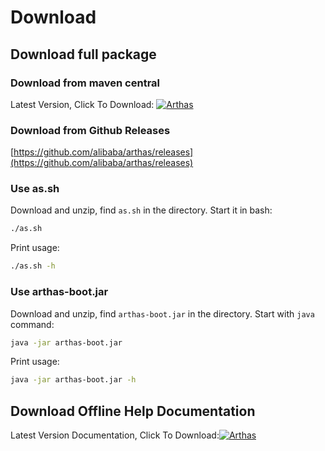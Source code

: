 Download
===

## Download full package

### Download from maven central

Latest Version, Click To Download: [![](https://img.shields.io/maven-central/v/com.taobao.arthas/arthas-packaging.svg?style=flat-square "Arthas")](http://repository.sonatype.org/service/local/artifact/maven/redirect?r=central-proxy&g=com.taobao.arthas&a=arthas-packaging&e=zip&c=bin&v=LATEST)


### Download from Github Releases

[https://github.com/alibaba/arthas/releases](https://github.com/alibaba/arthas/releases)

### Use as.sh

Download and unzip, find `as.sh` in the directory. Start it in bash:

```bash
./as.sh
```

Print usage:

```bash
./as.sh -h
```

### Use arthas-boot.jar

Download and unzip, find `arthas-boot.jar` in the directory. Start with `java` command:

```bash
java -jar arthas-boot.jar
```

Print usage:

```bash
java -jar arthas-boot.jar -h
```

## Download Offline Help Documentation

Latest Version Documentation, Click To Download:[![](https://img.shields.io/maven-central/v/com.taobao.arthas/arthas-packaging.svg?style=flat-square "Arthas")](http://repository.sonatype.org/service/local/artifact/maven/redirect?r=central-proxy&g=com.taobao.arthas&a=arthas-packaging&e=zip&c=doc&v=LATEST)

